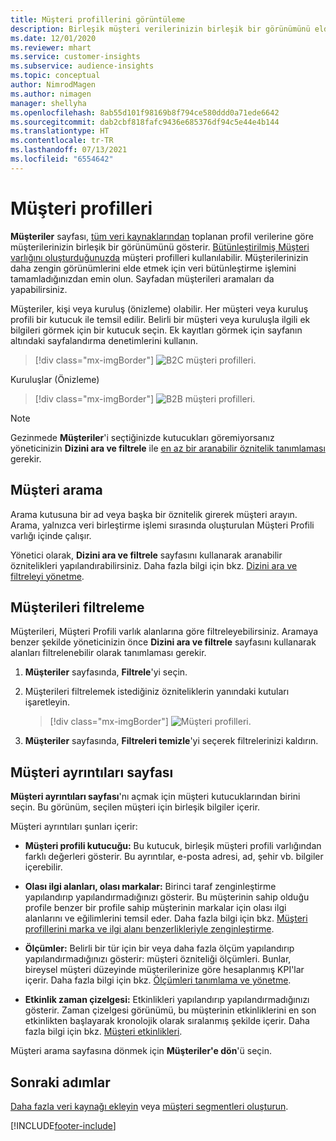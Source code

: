 ```yaml
---
title: Müşteri profillerini görüntüleme
description: Birleşik müşteri verilerinizin birleşik bir görünümünü elde edin.
ms.date: 12/01/2020
ms.reviewer: mhart
ms.service: customer-insights
ms.subservice: audience-insights
ms.topic: conceptual
author: NimrodMagen
ms.author: nimagen
manager: shellyha
ms.openlocfilehash: 8ab55d101f98169b8f794ce580ddd0a71ede6642
ms.sourcegitcommit: dab2cbf818fafc9436e685376df94c5e44e4b144
ms.translationtype: HT
ms.contentlocale: tr-TR
ms.lasthandoff: 07/13/2021
ms.locfileid: "6554642"
---
```

# <a name="customer-profiles"></a>Müşteri profilleri

**Müşteriler** sayfası, [tüm veri kaynaklarından](data-sources.md) toplanan profil verilerine göre müşterilerinizin birleşik bir görünümünü gösterir. [Bütünleştirilmiş Müşteri varlığını oluşturduğunuzda](data-unification.md) müşteri profilleri kullanılabilir. Müşterilerinizin daha zengin görünümlerini elde etmek için veri bütünleştirme işlemini tamamladığınızdan emin olun. Sayfadan müşterileri aramaları da yapabilirsiniz.

Müşteriler, kişi veya kuruluş (önizleme) olabilir. Her müşteri veya kuruluş profili bir kutucuk ile temsil edilir. Belirli bir müşteri veya kuruluşla ilgili ek bilgileri görmek için bir kutucuk seçin. Ek kayıtları görmek için sayfanın altındaki sayfalandırma denetimlerini kullanın.

> [!div class="mx-imgBorder"] 
> ![B2C müşteri profilleri.](media/profiles-customers.png "B2C müşteri profilleri")

Kuruluşlar (Önizleme)
> [!div class="mx-imgBorder"] 
> ![B2B müşteri profilleri.](media/profile-customers-b2b.png "B2B müşteri profilleri")

> [!NOTE]
> Gezinmede **Müşteriler**'i seçtiğinizde kutucukları göremiyorsanız yöneticinizin **Dizini ara ve filtrele** ile [en az bir aranabilir öznitelik tanımlaması](search-filter-index.md) gerekir.

## <a name="search-for-customers"></a>Müşteri arama

Arama kutusuna bir ad veya başka bir öznitelik girerek müşteri arayın. Arama, yalnızca veri birleştirme işlemi sırasında oluşturulan Müşteri Profili varlığı içinde çalışır.

Yönetici olarak, **Dizini ara ve filtrele** sayfasını kullanarak aranabilir öznitelikleri yapılandırabilirsiniz. Daha fazla bilgi için bkz. [Dizini ara ve filtreleyi yönetme](search-filter-index.md).

## <a name="filter-customers"></a>Müşterileri filtreleme

Müşterileri, Müşteri Profili varlık alanlarına göre filtreleyebilirsiniz. Aramaya benzer şekilde yöneticinizin önce **Dizini ara ve filtrele** sayfasını kullanarak alanları filtrelenebilir olarak tanımlaması gerekir.

1. **Müşteriler** sayfasında, **Filtrele**'yi seçin.

2. Müşterileri filtrelemek istediğiniz özniteliklerin yanındaki kutuları işaretleyin.

   > [!div class="mx-imgBorder"] 
   > ![Müşteri profilleri.](media/profiles-customers3.png "Müşteri profilleri")

3. **Müşteriler** sayfasında, **Filtreleri temizle**'yi seçerek filtrelerinizi kaldırın.

##  <a name="customer-details-page"></a>Müşteri ayrıntıları sayfası

**Müşteri ayrıntıları sayfası**'nı açmak için müşteri kutucuklarından birini seçin. Bu görünüm, seçilen müşteri için birleşik bilgiler içerir.

Müşteri ayrıntıları şunları içerir:

-   **Müşteri profili kutucuğu:** Bu kutucuk, birleşik müşteri profili varlığından farklı değerleri gösterir. Bu ayrıntılar, e-posta adresi, ad, şehir vb. bilgiler içerebilir. 

-   **Olası ilgi alanları, olası markalar:** Birinci taraf zenginleştirme yapılandırıp yapılandırmadığınızı gösterir. Bu müşterinin sahip olduğu profile benzer bir profile sahip müşterinin markalar için olası ilgi alanlarını ve eğilimlerini temsil eder. Daha fazla bilgi için bkz. [Müşteri profillerini marka ve ilgi alanı benzerlikleriyle zenginleştirme](enrichment-microsoft.md).

-   **Ölçümler:** Belirli bir tür için bir veya daha fazla ölçüm yapılandırıp yapılandırmadığınızı gösterir: müşteri özniteliği ölçümleri. Bunlar, bireysel müşteri düzeyinde müşterilerinize göre hesaplanmış KPI'lar içerir. Daha fazla bilgi için bkz. [Ölçümleri tanımlama ve yönetme](measures.md).

-   **Etkinlik zaman çizelgesi:** Etkinlikleri yapılandırıp yapılandırmadığınızı gösterir. Zaman çizelgesi görünümü, bu müşterinin etkinliklerini en son etkinlikten başlayarak kronolojik olarak sıralanmış şekilde içerir. Daha fazla bilgi için bkz. [Müşteri etkinlikleri](activities.md).

Müşteri arama sayfasına dönmek için **Müşteriler'e dön**'ü seçin.

## <a name="next-steps"></a>Sonraki adımlar

[Daha fazla veri kaynağı ekleyin](data-sources.md) veya [müşteri segmentleri oluşturun](segments.md).


[!INCLUDE[footer-include](../includes/footer-banner.md)]
